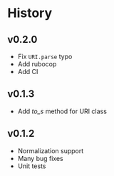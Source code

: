 # History

## v0.2.0
- Fix `URI.parse` typo
- Add rubocop
- Add CI

## v0.1.3
- Add _to_s_ method for URI class

## v0.1.2
- Normalization support
- Many bug fixes
- Unit tests
